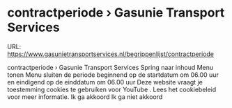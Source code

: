 # contractperiode › Gasunie Transport Services

URL: https://www.gasunietransportservices.nl/begrippenlijst/contractperiode

contractperiode › Gasunie Transport Services
Spring naar inhoud
Menu tonen
Menu sluiten
de periode beginnend op de startdatum om 06.00
uur
en eindigend op de
einddatum
om 06.00
uur
Deze website vraagt je toestemming cookies te gebruiken voor
YouTube
. Lees het
cookiebeleid
voor meer informatie.
Ik ga akkoord
Ik ga niet akkoord